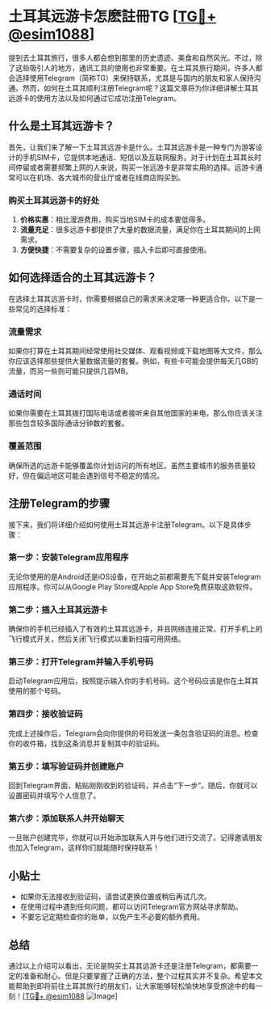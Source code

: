 # 土耳其远游卡怎麽註冊TG [[TG💪+ @esim1088](https://t.me/s/esim1088)]

提到去土耳其旅行，很多人都会想到那里的历史遗迹、美食和自然风光。不过，除了这些吸引人的地方，通讯工具的使用也非常重要。在土耳其旅行期间，许多人都会选择使用Telegram（简称TG）来保持联系，尤其是与国内的朋友和家人保持沟通。然而，如何在土耳其顺利注册Telegram呢？这篇文章将为你详细讲解土耳其远游卡的使用方法以及如何通过它成功注册Telegram。

## 什么是土耳其远游卡？

首先，让我们来了解一下土耳其远游卡是什么。土耳其远游卡是一种专门为游客设计的手机SIM卡，它提供本地通话、短信以及互联网服务。对于计划在土耳其长时间停留或者需要频繁上网的人来说，购买一张远游卡是非常实用的选择。远游卡通常可以在机场、各大城市的营业厅或者在线商店购买到。

### 购买土耳其远游卡的好处

1. **价格实惠**：相比漫游费用，购买当地SIM卡的成本要低得多。
2. **流量充足**：很多远游卡都提供了大量的数据流量，满足你在土耳其期间的上网需求。
3. **方便快捷**：不需要复杂的设置步骤，插入卡后即可直接使用。

## 如何选择适合的土耳其远游卡？

在选择土耳其远游卡时，你需要根据自己的需求来决定哪一种更适合你。以下是一些常见的选择标准：

### 流量需求

如果你打算在土耳其期间经常使用社交媒体、观看视频或下载地图等大文件，那么你应该选择那些提供大量数据流量的套餐。例如，有些卡可能会提供每天几GB的流量，而另一些则可能只提供几百MB。

### 通话时间

如果你需要在土耳其拨打国际电话或者接听来自其他国家的来电，那么你应该关注那些包含较多国际通话分钟数的套餐。

### 覆盖范围

确保所选的远游卡能够覆盖你计划访问的所有地区。虽然主要城市的服务质量较好，但在偏远地区可能会遇到信号不稳定的情况。

## 注册Telegram的步骤

接下来，我们将详细介绍如何使用土耳其远游卡注册Telegram。以下是具体步骤：

### 第一步：安装Telegram应用程序

无论你使用的是Android还是iOS设备，在开始之前都需要先下载并安装Telegram应用程序。你可以从Google Play Store或Apple App Store免费获取这款软件。

### 第二步：插入土耳其远游卡

确保你的手机已经插入了有效的土耳其远游卡，并且网络连接正常。打开手机上的飞行模式开关，然后关闭飞行模式以重新扫描可用网络。

### 第三步：打开Telegram并输入手机号码

启动Telegram应用后，按照提示输入你的手机号码。这个号码应该是你在土耳其使用的那个号码。

### 第四步：接收验证码

完成上述操作后，Telegram会向你提供的号码发送一条包含验证码的消息。检查你的收件箱，找到这条消息并复制其中的验证码。

### 第五步：填写验证码并创建账户

回到Telegram界面，粘贴刚刚收到的验证码，并点击“下一步”。随后，你就可以设置密码并填写个人信息了。

### 第六步：添加联系人并开始聊天

一旦账户创建完毕，你就可以开始添加联系人并与他们进行交流了。记得邀请朋友也加入Telegram，这样你们就能随时保持联系！

## 小贴士

- 如果你无法接收到验证码，请尝试更换位置或稍后再试几次。
- 在使用过程中遇到任何问题，都可以访问Telegram官方网站寻求帮助。
- 不要忘记定期检查你的账单，以免产生不必要的额外费用。

## 总结

通过以上介绍可以看出，无论是购买土耳其远游卡还是注册Telegram，都需要一定的准备和耐心。但是只要掌握了正确的方法，整个过程其实并不复杂。希望本文能帮助到即将前往土耳其旅行的朋友们，让大家能够轻松愉快地享受旅途中的每一刻！[[TG💪+ @esim1088](https://t.me/s/esim1088) ![Image](https://i.postimg.cc/4NQfJmqS/Snipaste-2025-05-13-00-14-12.png)]